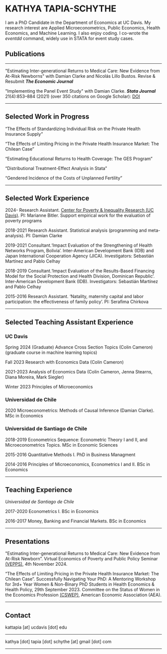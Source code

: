 # KATHYA TAPIA-SCHYTHE #

I am a PhD Candidate in the Department of Economics at UC Davis. My research interest are Applied Microeconometrics, Public Economics, Health Economics, and Machine Learning. I also enjoy coding. I co-wrote the *eventdd* command, widely use in STATA for event study cases.

## Publications ##

____

"Estimating Inter-generational Returns to Medical Care: New Evidence from At-Risk Newborns" with Damian Clarke and Nicolás Lillo Bustos.
Revise & Resubmit ***The Economic Journal***

"Implementing the Panel Event Study" with Damian Clarke.
***Stata Journal*** 21(4):853–884 (2021) (over 350 citations on Google Scholar): [DOI](https://doi.org/10.1177/1536867X211063144)

___________

## Selected Work in Progress ##

“The Effects of Standardizing Individual Risk on the Private Health Insurance Supply”

“The Effects of Limiting Pricing in the Private Health Insurance Market: The Chilean Case”

“Estimating Educational Returns to Health Coverage: The GES Program”

“Distributional Treatment-Effect Analysis in Stata”

“Gendered Incidence of the Costs of Unplanned Fertility”


_____________

## Selected Work Experience ##

2024- Research Assistant. [Center for Poverty & Inequality Research (UC Davis)](https://poverty.ucdavis.edu/). PI: Marianne Bitler. Support empirical work for the evaluation of poverty programs

2018-2021 Research Assistant. Statistical analysis (programming and meta-analysis). PI: Damian Clarke

2019-2021 Consultant.‘Impact Evaluation of the Strengthening of Health Networks Program, Bolivia’. Inter-American Development Bank (IDB) and Japan International Cooperation Agency (JICA). Investigators: Sebastián Martínez and Pablo Celhay

2018-2019 Consultant.‘Impact Evaluation of the Results-Based Financing Model for the Social Protection and Health Division, Dominican Republic’. Inter-American Development Bank (IDB). Investigators: Sebastián Martínez and Pablo Celhay

2015-2016 Research Assistant. ‘Natality, maternity capital and labor participation: the effectiveness of family policy’. PI: Serafima Chirkova

___________

## Selected Teaching Assistant Experience ##

### UC Davis ###

Spring 2024 (Graduate) Advance Cross Section Topics (Colin Cameron) (graduate course in machine learning topics)

Fall 2023 Research with Economics Data (Colin Cameron)

2021-2023 Analysis of Economics Data (Colin Cameron, Jenna Stearns, Diana Moreira, Mark Siegler)

Winter 2023 Principles of Microeconomics


### Universidad de Chile ###


2020 Microeconometrics: Methods of Causal Inference (Damian Clarke). MSc in Economics


### Universidad de Santiago de Chile ###


2018-2019 Econometrics Sequence: Econometric Theory I and II, and Microeconometrics Topics. MSc in Economic Sciences

2015-2016 Quantitative Methods I. PhD in Business Managment

2014-2016 Principles of Microeconomics, Econometrics I and II. BSc in Economics

_________________

## Teaching Experience ##

*Universidad de Santiago de Chile*

2017-2020 Econometrics I. BSc in Economics

2016-2017 Money, Banking and Financial Markets. BSc in Economics

_______

## Presentations ##

"Estimating Inter-generational Returns to Medical Care: New Evidence from At-Risk Newborn”. Virtual Economics of Poverty and Public Policy Seminar [(VEPPS)](http://www.lucieschmidt.com/vepps-seminar), 4th November 2024.

“The Effects of Limiting Pricing in the Private Health Insurance Market: The Chilean Case”. Successfully Navigating Your PhD: A Mentoring Workshop for 3rd+ Year Women & Non-Binary PhD Students in Health Economics & Health Policy, 29th September 2023. Committee on the Status of Women in the Economics Profession [(CSWEP)](https://www.aeaweb.org/about-aea/committees/cswep), American Economic Association (AEA).
_______

## Contact ## 

kattapia [at] ucdavis [dot] edu

____

kathya [dot] tapia [dot] schythe [at] gmail [dot] com

_________
